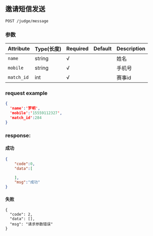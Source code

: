 ## 邀请短信发送

```
POST /judge/message
```
### 参数
| Attribute | Type(长度) | Required | Default | Description |
| ---------- | --- | -------- | ---- | ----------- |
| `name` | string | √ | |姓名|
| `mobile` | string | √ | |手机号|
| `match_id` | int | √ | |赛事id|

### request example
```json
{
  'name':'罗明',
  'mobile':'15559112327',
  'match_id':284
}
```

### response:
#### 成功
```json
{
    "code":0,
    "data":[

    ],
    "msg":"成功"
}
```
#### 失败
```
{
  "code": 2,
  "data": [],
  "msg": "请求参数错误"
}
```
